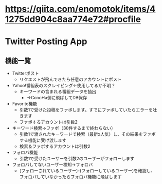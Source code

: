 # https://qiita.com/enomotok/items/41275dd904c8aa774e72#procfile

# Twitter Posting App

## 機能一覧
* Twitterポスト
  * リクエストが飛んできたら任意のアカウントにポスト
* Yahoo!番組表のスクレイピング←使用してるか不明？
  * キーワードの含まれる番組データを抽出
    * →ConoHa側に飛ばしてDB保存
* Favorite機能
  * 引数1で受けた投稿をファボします。すでにファボしていたらエラーを吐きます
  * ファボするアカウントは引数2
* キーワード検索→ファボ（30件するまで終わらない）
  * 引数1で渡されたキーワードで検索（最新x人気）し、その結果をファボする機能に受け渡します
  * 検索＆ファボするアカウントは引数2
* フォロバ機能
  * 引数1で受けたユーザーを引数2のユーザーがフォローします
* フォロバしてないユーザー検知→フォロバ
  * (フォローされているユーザー)-(フォローしているユーザー)を確認し、フォロバしていなかったらフォロバ機能に飛ばします


